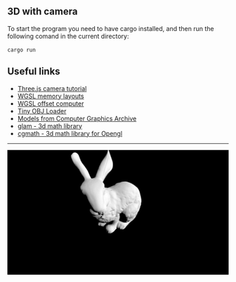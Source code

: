 ## 3D with camera

To start the program you need to have cargo installed, and then run the following comand in the current directory:
```
cargo run
```

## Useful links
- [Three.js camera tutorial]
- [WGSL memory layouts]
- [WGSL offset computer]
- [Tiny OBJ Loader]
- [Models from Computer Graphics Archive]
- [glam - 3d math library]
- [cgmath - 3d math library for Opengl]
---
![Domain warp](/assets/3d_rabbit.jpg)

[Three.js camera tutorial]: https://threejs.org/manual/#en/cameras
[WGSL memory layouts]: https://www.w3.org/TR/WGSL/#memory-layouts
[WGSL offset computer]: https://webgpufundamentals.org/webgpu/lessons/resources/wgsl-offset-computer.html#
[Tiny OBJ Loader]: https://crates.io/crates/tobj
[Models from Computer Graphics Archive]: https://casual-effects.com/data
[glam - 3d math library]: https://crates.io/crates/glam
[cgmath - 3d math library for Opengl]: https://crates.io/crates/cgmath